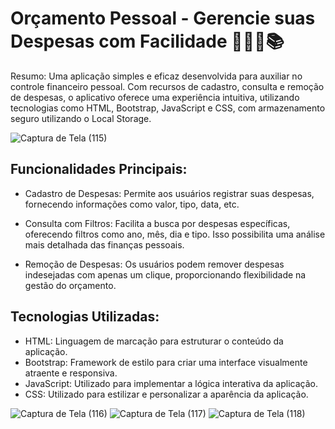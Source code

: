 # Orçamento Pessoal - Gerencie suas Despesas com Facilidade 🧑🏽‍💻📚

Resumo:
Uma aplicação simples e eficaz desenvolvida para auxiliar no controle financeiro pessoal. Com recursos de cadastro, consulta e remoção de despesas, o aplicativo oferece uma experiência intuitiva, utilizando tecnologias como HTML, Bootstrap, JavaScript e CSS, com armazenamento seguro utilizando o Local Storage.

![Captura de Tela (115)](https://github.com/Denis-moreira98/app_orcamento_pessoal/assets/72985107/3017e83d-debd-494a-8827-dbe3280533bc)

## Funcionalidades Principais:

- Cadastro de Despesas: Permite aos usuários registrar suas despesas, fornecendo informações como valor, tipo, data, etc.

- Consulta com Filtros: Facilita a busca por despesas específicas, oferecendo filtros como ano, mês, dia e tipo. Isso possibilita uma análise mais detalhada das finanças pessoais.

- Remoção de Despesas: Os usuários podem remover despesas indesejadas com apenas um clique, proporcionando flexibilidade na gestão do orçamento.

## Tecnologias Utilizadas:

- HTML: Linguagem de marcação para estruturar o conteúdo da aplicação.
- Bootstrap: Framework de estilo para criar uma interface visualmente atraente e responsiva.
- JavaScript: Utilizado para implementar a lógica interativa da aplicação.
- CSS: Utilizado para estilizar e personalizar a aparência da aplicação.


![Captura de Tela (116)](https://github.com/Denis-moreira98/app_orcamento_pessoal/assets/72985107/75bdc28f-0bac-4a03-ba8a-9a7d8828d292)
![Captura de Tela (117)](https://github.com/Denis-moreira98/app_orcamento_pessoal/assets/72985107/42a30141-951e-4f0d-8c34-c40789ff8daa)
![Captura de Tela (118)](https://github.com/Denis-moreira98/app_orcamento_pessoal/assets/72985107/7a566ef2-9eee-441e-bc1c-e84d71425429)
